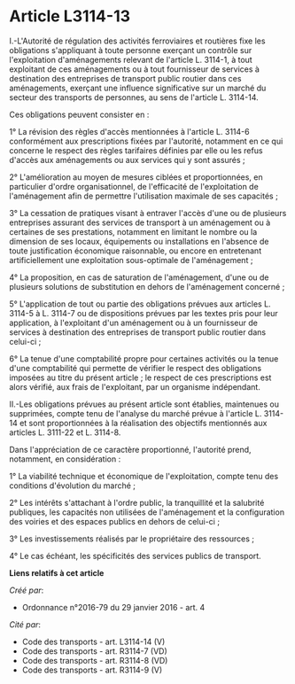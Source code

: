 # Article L3114-13

I.-L'Autorité de régulation des activités ferroviaires et routières fixe les obligations s'appliquant à toute personne
exerçant un contrôle sur l'exploitation d'aménagements relevant de l'article L. 3114-1, à tout exploitant de ces aménagements
ou à tout fournisseur de services à destination des entreprises de transport public routier dans ces aménagements, exerçant
une influence significative sur un marché du secteur des transports de personnes, au sens de l'article L. 3114-14. 

Ces obligations peuvent consister en : 

1° La révision des règles d'accès mentionnées à l'article L. 3114-6 conformément aux prescriptions fixées par l'autorité,
notamment en ce qui concerne le respect des règles tarifaires définies par elle ou les refus d'accès aux aménagements ou aux
services qui y sont assurés ; 

2° L'amélioration au moyen de mesures ciblées et proportionnées, en particulier d'ordre organisationnel, de l'efficacité de
l'exploitation de l'aménagement afin de permettre l'utilisation maximale de ses capacités ; 

3° La cessation de pratiques visant à entraver l'accès d'une ou de plusieurs entreprises assurant des services de transport à
un aménagement ou à certaines de ses prestations, notamment en limitant le nombre ou la dimension de ses locaux, équipements
ou installations en l'absence de toute justification économique raisonnable, ou encore en entretenant artificiellement une
exploitation sous-optimale de l'aménagement ; 

4° La proposition, en cas de saturation de l'aménagement, d'une ou de plusieurs solutions de substitution en dehors de
l'aménagement concerné ; 

5° L'application de tout ou partie des obligations prévues aux articles L. 3114-5 à L. 3114-7 ou de dispositions prévues par
les textes pris pour leur application, à l'exploitant d'un aménagement ou à un fournisseur de services à destination des
entreprises de transport public routier dans celui-ci ; 

6° La tenue d'une comptabilité propre pour certaines activités ou la tenue d'une comptabilité qui permette de vérifier le
respect des obligations imposées au titre du présent article ; le respect de ces prescriptions est alors vérifié, aux frais
de l'exploitant, par un organisme indépendant. 

II.-Les obligations prévues au présent article sont établies, maintenues ou supprimées, compte tenu de l'analyse du marché
prévue à l'article L. 3114-14 et sont proportionnées à la réalisation des objectifs mentionnés aux articles L. 3111-22 et L.
3114-8. 

Dans l'appréciation de ce caractère proportionné, l'autorité prend, notamment, en considération : 

1° La viabilité technique et économique de l'exploitation, compte tenu des conditions d'évolution du marché ; 

2° Les intérêts s'attachant à l'ordre public, la tranquillité et la salubrité publiques, les capacités non utilisées de
l'aménagement et la configuration des voiries et des espaces publics en dehors de celui-ci ; 

3° Les investissements réalisés par le propriétaire des ressources ; 

4° Le cas échéant, les spécificités des services publics de transport.

**Liens relatifs à cet article**

_Créé par_:

  - Ordonnance n°2016-79 du 29 janvier 2016 - art. 4

_Cité par_:

  - Code des transports - art. L3114-14 (V)
  - Code des transports - art. R3114-7 (VD)
  - Code des transports - art. R3114-8 (VD)
  - Code des transports - art. R3114-9 (V)
